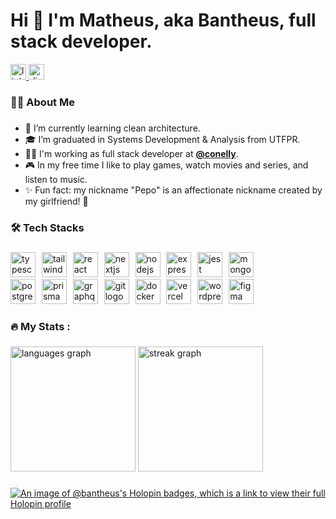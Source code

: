 ###

<h1 align="left">Hi 🤘 I'm Matheus, aka Bantheus, full stack developer.</h1>

<div align="left">
  <a href="https://www.linkedin.com/in/matheuschmidtb/" target="_blank">
    <img src="https://img.shields.io/static/v1?message=LinkedIn&logo=linkedin&label=&color=0077B5&logoColor=white&labelColor=&style=for-the-badge" height="25" alt="linkedin logo"  />
  </a>
  <a href="https://discord.gg/kknXyuCq" target="_blank">
    <img src="https://img.shields.io/static/v1?message=Discord&logo=discord&label=&color=7289DA&logoColor=white&labelColor=&style=for-the-badge" height="25" alt="discord logo"  />
  </a>
</div>

###

<h3 align="left">👩‍💻  About Me</h3>

###

- 🌱 I’m currently learning clean architecture.
- 🎓 I’m graduated in Systems Development & Analysis from UTFPR.
- 👨‍💻 I'm working as full stack developer at [**@conelly**](https://conelly.com.br/).
- 🎮 In my free time I like to play games, watch movies and series, and listen to music.
- ✨ Fun fact: my nickname "Pepo" is an affectionate nickname created by my girlfriend! 🐷

###

<h3 align="left">🛠 Tech Stacks</h3>

###

<div align="left">
  <img src="https://skillicons.dev/icons?i=ts" height="40" alt="typescript logo"  />
  <img width="2" />
  <img src="https://skillicons.dev/icons?i=tailwind" height="40" alt="tailwindcss logo"  />
  <img width="2" />
  <img src="https://skillicons.dev/icons?i=react" height="40" alt="react logo"  />
  <img width="2" />
  <img src="https://skillicons.dev/icons?i=nextjs" height="40" alt="nextjs logo"  />
  <img width="2" />
  <img src="https://skillicons.dev/icons?i=nodejs" height="40" alt="nodejs logo"  />
  <img width="2" />
  <img src="https://skillicons.dev/icons?i=express" height="40" alt="express logo"  />
  <img width="2" />
  <img src="https://skillicons.dev/icons?i=jest" height="40" alt="jest logo"  />
  <img width="2" />
  <img src="https://skillicons.dev/icons?i=mongodb" height="40" alt="mongodb logo"  />
  <img width="2" />
  <br />
  <img src="https://skillicons.dev/icons?i=postgres" height="40" alt="postgresql logo"  />
  <img width="2" />
  <img src="https://skillicons.dev/icons?i=prisma" height="40" alt="prisma logo"  />
  <img width="2" />
  <img src="https://skillicons.dev/icons?i=graphql" height="40" alt="graphql logo"  />
  <img width="2" />
  <img src="https://skillicons.dev/icons?i=git" height="40" alt="git logo"  />
  <img width="2" />
  <img src="https://skillicons.dev/icons?i=docker" height="40" alt="docker logo"  />
  <img width="2" />
  <img src="https://skillicons.dev/icons?i=vercel" height="40" alt="vercel logo"  />
  <img width="2" />
  <img src="https://skillicons.dev/icons?i=wordpress" height="40" alt="wordpress logo"  />
  <img width="2" />
  <img src="https://skillicons.dev/icons?i=figma" height="40" alt="figma logo"  />
</div>

###

<h3 align="left">🔥   My Stats :</h3>

###

<div align="left">
  <img src="https://github-readme-stats.vercel.app/api/top-langs?username=bantheus&locale=pt-br&hide_title=false&layout=compact&card_width=280&langs_count=6&theme=dracula&hide_border=false&order=2" height="200" alt="languages graph"  />
  <img src="https://streak-stats.demolab.com?user=bantheus&locale=pt-br&mode=weekly&theme=dracula&hide_border=false&border_radius=5&order=3&card_width=360" height="200" alt="streak graph"  />
</div>

###

###

[![An image of @bantheus's Holopin badges, which is a link to view their full Holopin profile](https://holopin.me/bantheus)](https://holopin.io/@bantheus)
